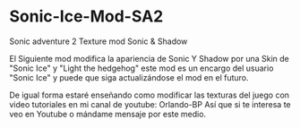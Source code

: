 # Sonic-Ice-Mod-SA2
Sonic adventure 2 Texture mod Sonic &amp; Shadow

El Siguiente mod modifica la apariencia de Sonic Y Shadow por una Skin de "Sonic Ice" y "Light the hedgehog" este mod es un encargo del usuario "Sonic Ice" y puede que siga actualizándose el mod en el futuro.

De igual forma estaré enseñando como modificar las texturas del juego con video tutoriales en mi canal de youtube: Orlando-BP 
Así que si te interesa te veo en Youtube o mándame mensaje por este medio.
